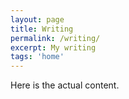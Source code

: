 ```yaml
---
layout: page
title: Writing
permalink: /writing/
excerpt: My writing
tags: 'home'
---
```


Here is the actual content.
